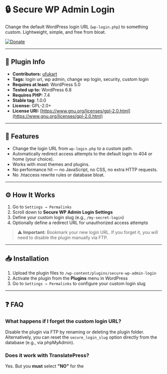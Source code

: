 # 🔒 Secure WP Admin Login

Change the default WordPress login URL (`wp-login.php`) to something custom. Lightweight, simple, and free from bloat.

[![Donate](https://img.shields.io/badge/Donate-PayPal-blue.svg)](https://www.paypal.com/donate/?business=53EHQKQ3T87J8&no_recurring=0&currency_code=USD)

---

## 🧾 Plugin Info

- **Contributors:** [ufukart](https://github.com/ufukart)  
- **Tags:** login url, wp admin, change wp login, security, custom login  
- **Requires at least:** WordPress 5.0  
- **Tested up to:** WordPress 6.8  
- **Requires PHP:** 7.4  
- **Stable tag:** 1.0.0  
- **License:** GPL-2.0+  
- **License URI:** [https://www.gnu.org/licenses/gpl-2.0.html](https://www.gnu.org/licenses/gpl-2.0.html)

---

## 📌 Features

- Change the login URL from `wp-login.php` to a custom path.
- Automatically redirect access attempts to the default login to 404 or home (your choice).
- Works with most themes and plugins.
- No performance hit — no JavaScript, no CSS, no extra HTTP requests.
- No .htaccess rewrite rules or database bloat.

---

## ⚙️ How It Works

1. Go to `Settings → Permalinks`
2. Scroll down to **Secure WP Admin Login Settings**
3. Define your custom login slug (e.g., `/my-secret-login`)
4. Optionally define a redirect URL for unauthorized access attempts

> ⚠️ **Important:** Bookmark your new login URL. If you forget it, you will need to disable the plugin manually via FTP.

---

## 📥 Installation

1. Upload the plugin files to `/wp-content/plugins/secure-wp-admin-login`
2. Activate the plugin from the **Plugins** menu in WordPress
3. Go to `Settings → Permalinks` to configure your custom login slug

---

## ❓ FAQ

### What happens if I forget the custom login URL?

Disable the plugin via FTP by renaming or deleting the plugin folder.  
Alternatively, you can reset the `secure_login_slug` option directly from the database (e.g., via phpMyAdmin).

### Does it work with TranslatePress?

Yes. But you **must** select **"NO"** for the
